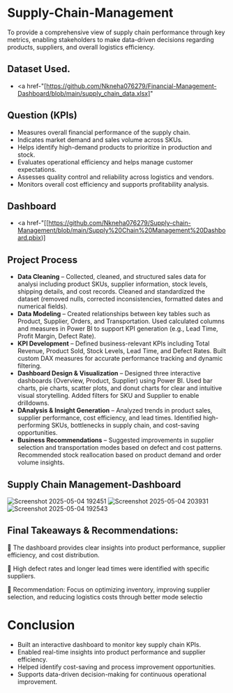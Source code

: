 # Supply-Chain-Management
To provide a comprehensive view of supply chain performance through key metrics, enabling stakeholders to make data-driven decisions regarding products, suppliers, and overall logistics efficiency.

## Dataset Used.
- <a href-"[https://github.com/Nkneha076279/Financial-Management-Dashboard/blob/main/supply_chain_data.xlsx]"

## Question (KPIs)  
- Measures overall financial performance of the supply chain.
- Indicates market demand and sales volume across SKUs.
- Helps identify high-demand products to prioritize in production and stock.
- Evaluates operational efficiency and helps manage customer expectations.
- Assesses quality control and reliability across logistics and vendors.
- Monitors overall cost efficiency and supports profitability analysis.

## Dashboard
- <a href-"[[https://github.com/Nkneha076279/Supply-chain-Management/blob/main/Supply%20Chain%20Management%20Dashboard.pbix)]
  
## Project Process
- **Data Cleaning** – Collected, cleaned, and structured sales data for analysi including product SKUs, supplier information, stock levels, shipping details, and cost 
                      records. Cleaned and standardized the dataset (removed nulls, corrected inconsistencies, formatted dates and numerical fields).
- **Data Modeling** – Created relationships between key tables such as Product, Supplier, Orders, and Transportation.
                      Used calculated columns and measures in Power BI to support KPI generation (e.g., Lead Time, Profit Margin, Defect Rate).
- **KPI Development** – Defined business-relevant KPIs including Total Revenue, Product Sold, Stock Levels, Lead Time, and Defect Rates.
                       Built custom DAX measures for accurate performance tracking and dynamic filtering.
- **Dashboard Design & Visualization** – Designed three interactive dashboards (Overview, Product, Supplier) using Power BI.
                      Used bar charts, pie charts, scatter plots, and donut charts for clear and intuitive visual storytelling.
                      Added filters for SKU and Supplier to enable drilldowns.
- **DAnalysis & Insight Generation** – Analyzed trends in product sales, supplier performance, cost efficiency, and lead times.
                      Identified high-performing SKUs, bottlenecks in supply chain, and cost-saving opportunities.
- **Business Recommendations** – Suggested improvements in supplier selection and transportation modes based on defect and cost patterns.
                      Recommended stock reallocation based on product demand and order volume insights.

## Supply Chain Management-Dashboard
![Screenshot 2025-05-04 192451](https://github.com/user-attachments/assets/0a351ca5-cee9-4897-a746-fd76bb133f6d)
![Screenshot 2025-05-04 203931](https://github.com/user-attachments/assets/0db678d5-fbeb-4158-9595-5ab65d68039c)
![Screenshot 2025-05-04 192543](https://github.com/user-attachments/assets/94dd1925-5f62-44e5-a8d8-31e468011b93)

## Final Takeaways & Recommendations:
🔹 The dashboard provides clear insights into product performance, supplier efficiency, and cost distribution.

🔹 High defect rates and longer lead times were identified with specific suppliers.

🔹 Recommendation: Focus on optimizing inventory, improving supplier selection, and reducing logistics costs through better mode selectio

# Conclusion 
- Built an interactive dashboard to monitor key supply chain KPIs.
- Enabled real-time insights into product performance and supplier efficiency.
- Helped identify cost-saving and process improvement opportunities.
- Supports data-driven decision-making for continuous operational improvement.


